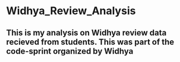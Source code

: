 # Widhya_Review_Analysis
## This is my analysis on Widhya review data recieved from students. This was part of the code-sprint organized by Widhya
